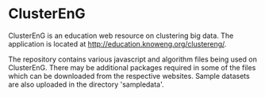 # ClusterEnG
ClusterEnG is an education web resource on clustering big data. The application is located at http://education.knoweng.org/clustereng/.

The repository contains various javascript and algorithm files being used on ClusterEnG. There may be additional packages required in some of the files which can be downloaded 
from the respective websites. Sample datasets are also uploaded in the directory 'sampledata'.
